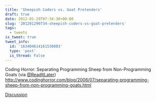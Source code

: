```yaml
---
title: 'Sheepish Coders vs. Goat Pretenders'
draft: true
date: 2012-01-29T07:34:30+00:00
slug: '201201290734-sheepish-coders-vs-goat-pretenders'
tags:
  - tweets
is_tweet: true
tweet_info:
  id: '163404614161530883'
  type: 'post'
  is_thread: False
---
```




Coding Horror: Separating Programming Sheep from Non-Programming Goats (via [@ReadItLater](https://x.com/ReadItLater)) <http://www.codinghorror.com/blog/2006/07/separating-programming-sheep-from-non-programming-goats.html>

[Discussion](https://x.com/sytelus/status/163404614161530883)
